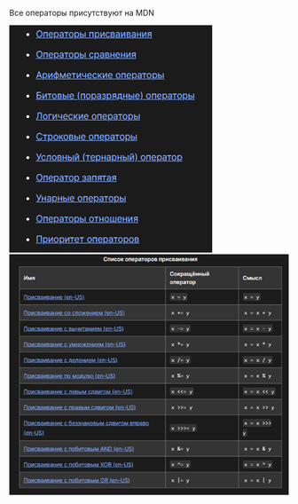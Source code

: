
Все операторы присутствуют на MDN

![](_png/Pasted%20image%2020220908194603.png)![](_png/Pasted%20image%2020220908194607.png)